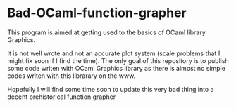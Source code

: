 # Bad-OCaml-function-grapher
This program is aimed at getting used to the basics of OCaml library Graphics.

It is not well wrote and not an accurate plot system (scale problems that I might fix soon if I find the time). The only goal of this repository is to publish some code writen with OCaml Graphics library as there is almost no simple codes writen with this librarary on the www.

Hopefully I will find some time soon to update this very bad thing into a decent prehistorical function grapher
